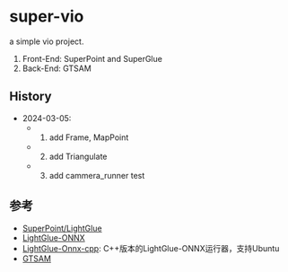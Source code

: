 # super-vio

a simple vio project.

1. Front-End: SuperPoint and SuperGlue
2. Back-End: GTSAM

## History

- 2024-03-05:
  - 1. add Frame, MapPoint
  - 2. add Triangulate 
  - 3. add cammera_runner test



## 参考

- [SuperPoint/LightGlue](https://github.com/cvg/LightGlue)
- [LightGlue-ONNX](https://github.com/fabio-sim/LightGlue-ONNX)
- [LightGlue-Onnx-cpp](https://github.com/Nothand0212/LightGlue-OnnxRunner-cpp): C++版本的LightGlue-ONNX运行器，支持Ubuntu
- [GTSAM](https://github.com/borglab/gtsam)